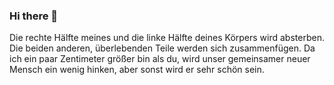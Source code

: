 ### Hi there 👋

<!--
**Frankenstein4/Frankenstein4** is a ✨ _special_ ✨ repository because its `README.md` (this file) appears on your GitHub profile.

Here are some ideas to get you started:

- 🔭 I’m currently working on ...
- 🌱 I’m currently learning ...
- 👯 I’m looking to collaborate on ...
- 🤔 I’m looking for help with ...
- 💬 Ask me about ...
- 📫 How to reach me: ...
- 😄 Pronouns: ...
- ⚡ Fun fact: ...
-->
Die rechte Hälfte meines und die linke Hälfte deines Körpers wird absterben. Die beiden anderen, überlebenden Teile werden sich zusammenfügen. Da ich ein paar Zentimeter größer bin als du, wird unser gemeinsamer neuer Mensch ein wenig hinken, aber sonst wird er sehr schön sein.
